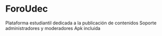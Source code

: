 # ForoUdec

Plataforma estudiantil dedicada a la publicación de contenidos
Soporte administradores y moderadores
Apk incluida 
